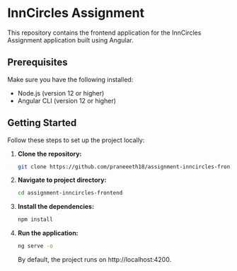 # InnCircles Assignment

This repository contains the frontend application for the InnCircles Assignment application built using Angular.

## Prerequisites

Make sure you have the following installed:

- Node.js (version 12 or higher)
- Angular CLI (version 12 or higher)

## Getting Started

Follow these steps to set up the project locally:

1. **Clone the repository:**

   ```bash
   git clone https://github.com/praneeeth18/assignment-inncircles-frontend.git

   ```

2. **Navigate to project directory:**

   ```bash
   cd assignment-inncircles-frontend

   ```

3. **Install the dependencies:**

   ```bash
   npm install

   ```

4. **Run the application:**

   ```bash
   ng serve -o
   ```

   By default, the project runs on http://localhost:4200.
